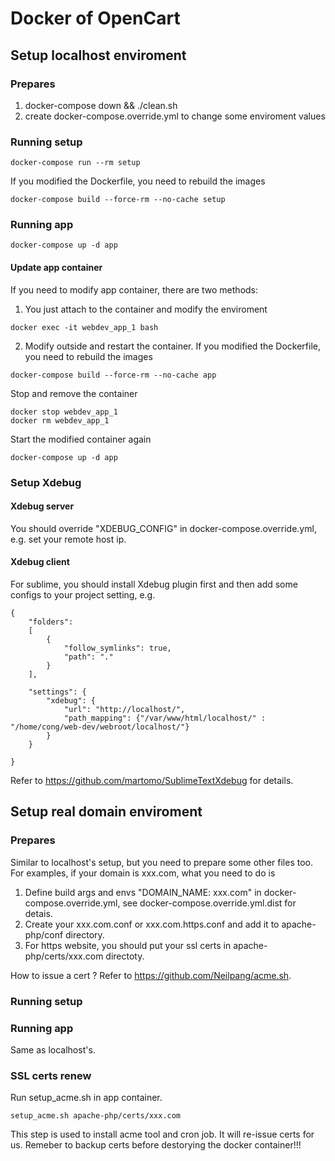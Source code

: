 # Docker of OpenCart

## Setup localhost enviroment

### Prepares
1. docker-compose down && ./clean.sh
2. create docker-compose.override.yml to change some enviroment values

### Running setup
```
docker-compose run --rm setup
```
If you modified the Dockerfile, you need to rebuild the images
```
docker-compose build --force-rm --no-cache setup
```

### Running app
```
docker-compose up -d app
```
#### Update app container
If you need to modify app container, there are two methods:
1. You just attach to the container and modify the enviroment
```
docker exec -it webdev_app_1 bash
```

2. Modify outside and restart the container.
If you modified the Dockerfile, you need to rebuild the images
```
docker-compose build --force-rm --no-cache app
```
Stop and remove the container
```
docker stop webdev_app_1
docker rm webdev_app_1
```
Start the modified container again
```
docker-compose up -d app
```

### Setup Xdebug
#### Xdebug server
You should override "XDEBUG_CONFIG" in docker-compose.override.yml, e.g. set your remote host ip.

#### Xdebug client
For sublime, you should install Xdebug plugin first and then add some configs to your project setting, e.g. 
```
{
	"folders":
	[
		{
			"follow_symlinks": true,
			"path": "."
		}
	],

    "settings": {
        "xdebug": {
            "url": "http://localhost/",
        	"path_mapping": {"/var/www/html/localhost/" : "/home/cong/web-dev/webroot/localhost/"}        
        }
    }

}

```
Refer to https://github.com/martomo/SublimeTextXdebug for details.

## Setup real domain enviroment

### Prepares
Similar to localhost's setup, but you need to prepare some other files too.
For examples, if your domain is xxx.com, what you need to do is
1. Define build args and envs "DOMAIN_NAME: xxx.com" in docker-compose.override.yml, see docker-compose.override.yml.dist for detais.
2. Create your xxx.com.conf or xxx.com.https.conf and add it to apache-php/conf directory.
3. For https website, you should put your ssl certs in apache-php/certs/xxx.com directoty.

How to issue a cert ?
Refer to https://github.com/Neilpang/acme.sh.

### Running setup
### Running app
Same as localhost's.

### SSL certs renew
Run setup_acme.sh in app container.
```
setup_acme.sh apache-php/certs/xxx.com
```
This step is used to install acme tool and cron job. It will re-issue certs for us.
Remeber to backup certs before destorying the docker container!!!

